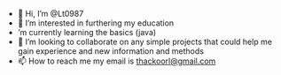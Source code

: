 - 👋 Hi, I’m @Lt0987
- 👀 I’m interested in furthering my education
- ’m currently learning the basics (java)
- 💞️ I’m looking to collaborate on any simple projects that could help me gain experience and new information and methods
- 📫 How to reach me my email is thackoorl@gmail.com

<!---
Lt0987/Lt0987 is a ✨ special ✨ repository because its `README.md` (this file) appears on your GitHub profile.
You can click the Preview link to take a look at your changes.
--->
